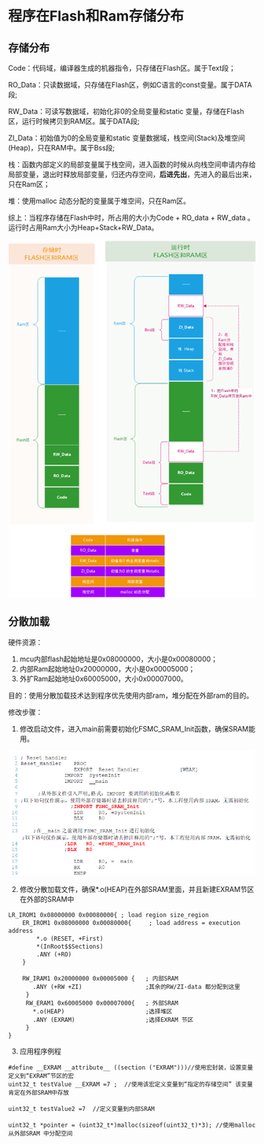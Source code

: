 # 程序在Flash和Ram存储分布

## 存储分布

Code：代码域，编译器生成的机器指令，只存储在Flash区。属于Text段；

RO_Data：只读数据域，只存储在Flash区，例如C语言的const变量。属于DATA段;

RW_Data：可读写数据域，初始化非0的全局变量和static 变量，存储在Flash区，运行时候拷贝到RAM区。属于DATA段;

ZI_Data：初始值为0的全局变量和static 变量数据域，栈空间(Stack)及堆空间(Heap)，只在RAM中。属于Bss段;

栈：函数内部定义的局部变量属于栈空间，进入函数的时候从向栈空间申请内存给局部变量，退出时释放局部变量，归还内存空间，**后进先出**，先进入的最后出来，只在Ram区；

堆：使用malloc 动态分配的变量属于堆空间，只在Ram区。

综上：当程序存储在Flash中时，所占用的大小为Code + RO_data + RW_data 。运行时占用Ram大小为Heap+Stack+RW_Data。

![image-20200322095233071](media/image-20200322095233071.png)

## 分散加载

硬件资源：

1. mcu内部flash起始地址是0x08000000，大小是0x00080000；
2. 内部Ram起始地址0x20000000，大小是0x00005000；
3. 外扩Ram起始地址0x60005000，大小0x00007000。

目的：使用分散加载技术达到程序优先使用内部ram，堆分配在外部ram的目的。

修改步骤：

1. 修改启动文件，进入main前需要初始化FSMC_SRAM_Init函数，确保SRAM能用。

![image-20200322101701301](media/image-20200322101701301.png)



2. 修改分散加载文件，确保*.o(HEAP)在外部SRAM里面，并且新建EXRAM节区在外部的SRAM中

```
LR_IROM1 0x08000000 0x00080000{ ; load region size_region
    ER_IROM1 0x08000000 0x00080000{ 	; load address = execution address
        *.o (RESET, +First)
        *(InRoot$$Sections)
        .ANY (+RO)
    }

​    RW_IRAM1 0x20000000 0x00005000 { 	; 内部SRAM
​     	.ANY (+RW +ZI) 					;其余的RW/ZI-data 都分配到这里
​     }
​     RW_ERAM1 0x60005000 0x00007000{ 	; 外部SRAM
​     	*.o(HEAP) 						;选择堆区
​     	.ANY (EXRAM) 					;选择EXRAM 节区
​     }
}
```

3. 应用程序例程

```
#define __EXRAM __attribute__ ((section ("EXRAM")))//使用宏封装，设置变量定义到“EXRAM”节区的宏
uint32_t testValue __EXRAM =7 ;  //使用该宏定义变量到“指定的存储空间” 该变量肯定在外部SRAM中存放

uint32_t testValue2 =7  //定义变量到内部SRAM

uint32_t *pointer = (uint32_t*)malloc(sizeof(uint32_t)*3); //使用malloc 从外部SRAM 中分配空间
```

